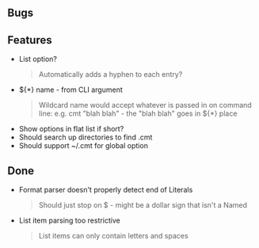 ## Bugs


## Features

- List option?
    > Automatically adds a hyphen to each entry?
- ${*} name - from CLI argument
    > Wildcard name would accept whatever is passed in on command line: e.g. cmt "blah blah" - the "blah blah" goes in ${*} place
- Show options in flat list if short?
- Should search up directories to find .cmt
- Should support ~/.cmt for global option

## Done

- Format parser doesn't properly detect end of Literals
    > Should just stop on $ - might be a dollar sign that isn't a Named
- List item parsing too restrictive
    > List items can only contain letters and spaces
